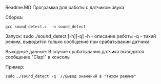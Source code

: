 Readme.MD
Программа для работы с датчиком звука

Сборка:
```
gcc sound_detect.c  -o sound_detect
```
Запуск:
sudo ./sound_detect [-h][-q]
-h - описание работы
-q - тихий режим, выводится только сообщение при срабатывании датчика

Выходные данные: 
В случае срабатывания датчика выводится сообщение "Clap!" в консоль

Пример:
``` 
sudo ./sound_detect -q  //Вывод значений в "тихом режиме"
```